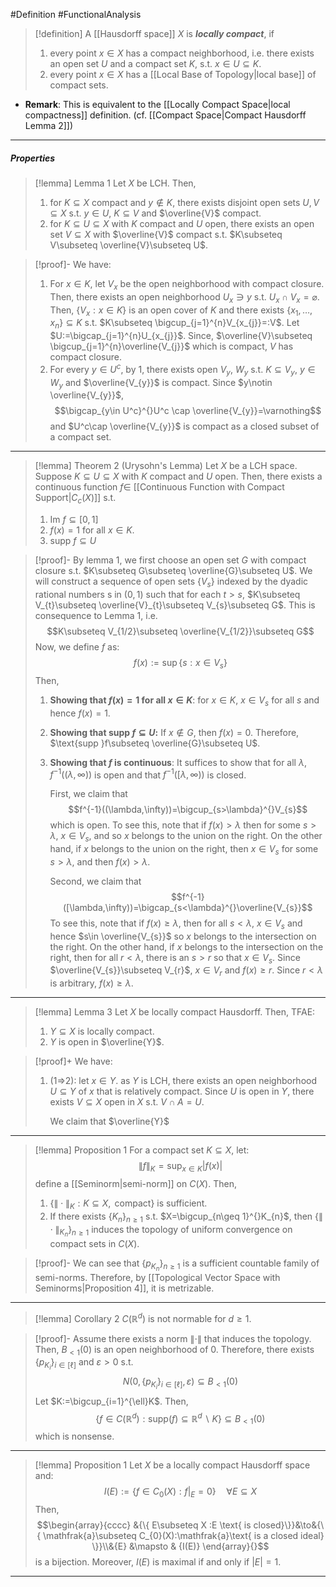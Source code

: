 #Definition #FunctionalAnalysis 
> [!definition]
> A [[Hausdorff space]] $X$ is ***locally compact***, if 
> 1. every point $x\in X$ has a compact neighborhood, i.e. there exists an open set $U$ and a compact set $K$, s.t. $x\in U\subseteq K$.
> 2. every point $x\in X$ has a [[Local Base of Topology|local base]] of compact sets.
- **Remark**: This is equivalent to the [[Locally Compact Space|local compactness]] definition. (cf. [[Compact Space|Compact Hausdorff Lemma 2]])
---
##### Properties
> [!lemma] Lemma 1
> Let $X$ be LCH. Then, 
> 1. for $K\subseteq X$ compact and $y\notin K$, there exists disjoint open sets $U,V\subseteq X$ s.t. $y\in U$, $K\subseteq V$ and $\overline{V}$ compact.
> 2. for $K\subseteq U\subseteq X$ with $K$ compact and $U$ open, there exists an open set $V\subseteq X$ with $\overline{V}$ compact s.t. $K\subseteq V\subseteq \overline{V}\subseteq U$.

> [!proof]-
> We have:
> 1. For $x\in K$, let $V_{x}$ be the open neighborhood with compact closure. Then, there exists an open neighborhood $U_{x}\ni y$ s.t. $U_{x}\cap V_{x}=\varnothing$. Then, $\{ V_{x}: x\in K \}$ is an open cover of $K$ and there exists $\{ x_{1},\dots,x_{n} \}\subseteq K$ s.t. $K\subseteq \bigcup_{j=1}^{n}V_{x_{j}}=:V$. Let $U:=\bigcap_{j=1}^{n}U_{x_{j}}$. Since, $\overline{V}\subseteq \bigcup_{j=1}^{n}\overline{V_{j}}$ which is compact, $V$ has compact closure.
> 2. For every $y\in U^c$, by 1, there exists open $V_{y}$, $W_{y}$ s.t. $K\subseteq V_{y}$, $y\in W_{y}$ and $\overline{V_{y}}$ is compact. Since $y\notin \overline{V_{y}}$, $$\bigcap_{y\in U^c}^{}U^c \cap \overline{V_{y}}=\varnothing$$and $U^c\cap \overline{V_{y}}$ is compact as a closed subset of a compact set. 
---
> [!lemma] Theorem 2 (Urysohn's Lemma)
> Let $X$ be a LCH space. Suppose $K\subseteq U\subseteq X$ with $K$ compact and $U$ open. Then, there exists a continuous function $f\in$ [[Continuous Function with Compact Support|$C_{c}(X)$]] s.t. 
> 1. $\text{Im }f\subseteq[0,1]$
> 2. $f(x)=1$ for all $x\in K$.
> 3. $\text{supp }f\subseteq U$

> [!proof]-
> By lemma 1, we first choose an open set $G$ with compact closure s.t. $K\subseteq G\subseteq \overline{G}\subseteq U$. We will construct a sequence of open sets $\{ V_{s} \}$ indexed by the dyadic rational numbers s in $(0,1)$ such that for each $t>s$,  $K\subseteq V_{t}\subseteq \overline{V}_{t}\subseteq V_{s}\subseteq G$. This is consequence to Lemma 1, i.e. $$K\subseteq V_{1/2}\subseteq \overline{V_{1/2}}\subseteq G$$Now, we define $f$ as: $$f(x):=\sup\{ s: x\in V_{s} \}$$Then, 
> 1. **Showing that $f(x)=1$ for all $x\in K$**:
>    for $x\in K$, $x\in V_{s}$ for all $s$ and hence $f(x)=1$.
> 1. **Showing that $\text{supp }f\subseteq U$:**
>    If $x\notin G$, then $f(x)=0$. Therefore, $\text{supp }f\subseteq \overline{G}\subseteq U$. 
> 2. **Showing that $f$ is continuous**:
>    It suffices to show that for all $\lambda$, $f^{-1}((\lambda,\infty))$ is open and that $f^{-1}([\lambda,\infty))$ is closed.
>    
>    First, we claim that $$f^{-1}((\lambda,\infty))=\bigcup_{s>\lambda}^{}V_{s}$$ which is open. To see this, note that if $f(x)>\lambda$ then for some $s>\lambda$, $x\in V_{s}$, and so $x$ belongs to the union on the right. On the other hand, if $x$ belongs to the union on the right, then $x\in V_{s}$ for some $s>\lambda$, and then $f(x)>\lambda$. 
>    
>    Second, we claim that $$f^{-1}([\lambda,\infty))=\bigcap_{s<\lambda}^{}\overline{V_{s}}$$To see this, note that if $f(x)\geq\lambda$, then for all $s<\lambda$, $x\in V_{s}$ and hence $s\in \overline{V_{s}}$  so $x$ belongs to the intersection on the right. On the other hand, if $x$ belongs to the intersection on the right, then for all $r<\lambda$, there is an $s>r$ so that $x\in V_{s}$. Since $\overline{V_{s}}\subseteq V_{r}$, $x\in V_{r}$ and $f(x)\geq r$. Since $r<\lambda$ is arbitrary, $f(x)\geq\lambda$.
---
> [!lemma] Lemma 3
> Let $X$ be locally compact Hausdorff. Then, TFAE:
> 1. $Y\subseteq X$ is locally compact.
> 2. $Y$ is open in $\overline{Y}$.

> [!proof]+
> We have:
> 1. (1=>2): let $x\in Y$. as $Y$ is LCH, there exists an open neighborhood $U\subseteq Y$ of $x$ that is relatively compact. Since $U$ is open in $Y$, there exists $V\subseteq X$ open in $X$ s.t. $V\cap A=U$. 
>    
>    We claim that $\overline{Y}$

---
> [!lemma] Proposition 1
> For a compact set $K\subseteq X$, let: $$\|f\|_{K}=\sup_{x\in K}\left| f(x) \right| $$define a [[Seminorm|semi-norm]] on $C(X)$. Then, 
> 1. $\{ \|\cdot\|_{K}:K\subseteq X,\text{ compact} \}$ is sufficient. 
> 2. If there exists $\{ K_{n} \}_{n\geq 1}$ s.t. $X=\bigcup_{n\geq 1}^{}K_{n}$,  then $\{  \|\cdot\|_{K_{n}}\}_{n\geq 1}$ induces the topology of uniform convergence on compact sets in $C(X)$.

> [!proof]-
> We can see that $\{ p_{K_{n}} \}_{n\geq 1}$ is a sufficient countable family of semi-norms. Therefore, by [[Topological Vector Space with Seminorms|Proposition 4]], it is metrizable.
---
> [!lemma] Corollary 2
> $C(\mathbb{R}^d)$ is not normable for $d\geq 1$.

> [!proof]-
> Assume there exists a norm $\|\cdot\|$ that induces the topology. Then, $B_{<1}(0)$ is an open neighborhood of $0$. Therefore, there exists $\{ p_{K_{i}} \}_{i\in[\ell]}$ and $\varepsilon>0$ s.t. $$N(0,\{ p_{K_{i}} \}_{i\in[\ell]},\varepsilon)\subseteq B_{<1}(0)$$Let $K:=\bigcup_{i=1}^{\ell}K$. Then, $$\{ f\in C(\mathbb{R}^d):\text{supp}(f)\subseteq \mathbb{R}^d \backslash K \}\subseteq B_{<1}(0)$$which is nonsense.
---
> [!lemma] Proposition 1
> Let $X$ be a locally compact Hausdorff space and: $$I(E):=\{ f\in C_{0}(X):f|_{E}=0 \}\quad \forall E\subseteq X$$Then, $$\begin{array}{cccc} &{\{ E\subseteq X :E \text{ is closed}\}}&\to&{\{ \mathfrak{a}\subseteq C_{0}(X):\mathfrak{a}\text{ is a closed ideal} \}}\\&{E} &\mapsto & {I(E)} \end{array}{}$$is a bijection. Moreover, $I(E)$ is maximal if and only if $\left| E \right|=1$.
---
